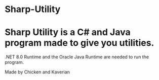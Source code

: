 # Sharp-Utility

<h1> Sharp Utility is a C# and Java program made to give you utilities.</h1>

.NET 8.0 Runtime and the Oracle Java Runtime are needed to run the program.


Made by Chicken and Kaverian
